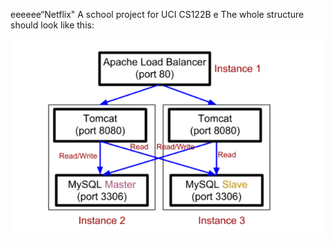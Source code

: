 eeeeee“Netflix"
A school project for UCI CS122B
e
The whole structure should look like this:

![image](https://github.com/cxk123/-Netflix-CS122B/blob/master/images/struture.PNG)
